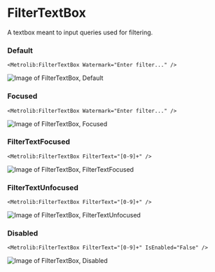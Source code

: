 # FilterTextBox

A textbox meant to input queries used for filtering.

### Default

```xaml
<Metrolib:FilterTextBox Watermark="Enter filter..." />
```
![Image of FilterTextBox, Default](FilterTextBox\Default.png)

### Focused

```xaml
<Metrolib:FilterTextBox Watermark="Enter filter..." />
```
![Image of FilterTextBox, Focused](FilterTextBox\Focused.png)

### FilterTextFocused

```xaml
<Metrolib:FilterTextBox FilterText="[0-9]+" />
```
![Image of FilterTextBox, FilterTextFocused](FilterTextBox\FilterTextFocused.png)

### FilterTextUnfocused

```xaml
<Metrolib:FilterTextBox FilterText="[0-9]+" />
```
![Image of FilterTextBox, FilterTextUnfocused](FilterTextBox\FilterTextUnfocused.png)

### Disabled

```xaml
<Metrolib:FilterTextBox FilterText="[0-9]+" IsEnabled="False" />
```
![Image of FilterTextBox, Disabled](FilterTextBox\Disabled.png)

